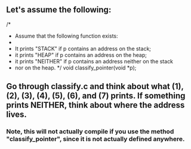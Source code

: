 ## Let's assume the following:

/*
 * Assume that the following function exists:
 *
 * It prints "STACK" if p contains an address on the stack;
 * it prints "HEAP" if p contains an address on the heap;
 * it prints "NEITHER" if p contains an address neither on the stack
 * nor on the heap.
 */
void classify_pointer(void *p);

## Go through classify.c and think about what (1), (2), (3), (4), (5), (6), and (7) prints.  If something prints NEITHER, think about where the address lives.

### Note, this will not actually compile if you use the method "classify_pointer", since it is not actually defined anywhere.
